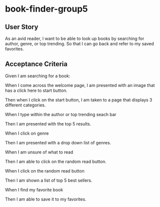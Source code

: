 # book-finder-group5

## User Story

As an avid reader, I want to be able to look up books by searching for author, genre, or top trending. So that I can go back and refer to my saved favorites.

## Acceptance Criteria 

Given I am searching for a book:

When I come across the welcome page, I am presented with an image that has a click here to start button.

Then when I click on the start button, I am taken to a page that displays 3 different categories. 

When I type within the author or top trending seach bar

Then I am presented with the top 5 results.

When I click on genre

Then I am presented with a drop down list of genres.

When I am unsure of what to read

Then I am able to click on the random read button.

When I click on the random read button

Then I am shown a list of top 5 best sellers.

When I find my favorite book

Then I am able to save it to my favorites.


